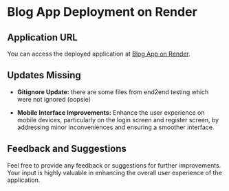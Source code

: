 # Blog App Deployment on Render

## Application URL
You can access the deployed application at [Blog App on Render](https://blog-app-frontend-yrqj.onrender.com/).

## Updates Missing
- **Gitignore Update:** there are some files from end2end testing which were not ignored (oopsie)
  
- **Mobile Interface Improvements:** Enhance the user experience on mobile devices, particularly on the login screen and register screen, by addressing minor inconveniences and ensuring a smoother interface.

## Feedback and Suggestions
Feel free to provide any feedback or suggestions for further improvements. Your input is highly valuable in enhancing the overall user experience of the application.
